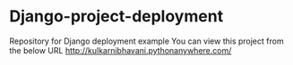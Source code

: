 # Django-project-deployment
Repository for Django deployment example
You can view this project from the below URL
http://kulkarnibhavani.pythonanywhere.com/
